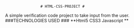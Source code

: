                     # HTML-CSS-PROJECT #
  A simple verification code project to take input from the user.
               ###TECHNOLOGIES USED ###
               **Html5 CSS3 Javascript **           